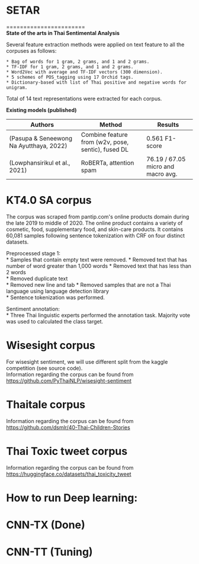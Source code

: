# SETAR  
=======================  
**State of the arts in Thai Sentimental Analysis**  

Several feature extraction methods were applied on text feature to all the corpuses as follows:  

    * Bag of words for 1 gram, 2 grams, and 1 and 2 grams.
    * TF-IDF for 1 gram, 2 grams, and 1 and 2 grams.
    * Word2Vec with average and TF-IDF vectors (300 dimension).  
    * 5 schemes of POS_tagging using 17 Orchid tags.  
    * Dictionary-based with list of Thai positive and negative words for unigram.  
    
Total of 14 text representations were extracted for each corpus.  


**Existing models (published)**

| Authors                                 | Method                                            | Results                             |
|-----------------------------------------|---------------------------------------------------|-------------------------------------|
| (Pasupa & Seneewong Na Ayutthaya, 2022) | Combine feature from (w2v, pose, sentic), fused DL | 0.561 F1-score                      |
| (Lowphansirikul et al., 2021)           | RoBERTa, attention spam                           | 76.19 / 67.05 micro and macro avg.  |



# KT4.0 SA corpus  

The corpus was scraped from pantip.com's online products domain during the late 2019 to middle of 2020. The online product contains a variety of cosmetic, food, supplementary food, and skin-care products. It contains 60,081 samples following sentence tokenization with CRF on four distinct datasets.     

Preprocessed stage 1:  
    * Samples that contain empty text were removed.
    * Removed text that has number of word greater than 1,000 words
    * Removed text that has less than 2 words  
    * Removed duplicate text  
    * Removed new line and tab
    * Removed samples that are not a Thai language using language detection library  
    * Sentence tokenization was performed.  

Sentiment annotation:  
    * Three Thai linguistic experts performed the annotation task. Majority vote was used to calculated the class target.  


# Wisesight corpus
For wisesight sentiment, we will use different split from the kaggle competition (see source code).  
Information regarding the corpus can be found from https://github.com/PyThaiNLP/wisesight-sentiment  

# Thaitale corpus   
Information regarding the corpus can be found from https://github.com/dsmlr/40-Thai-Children-Stories  

# Thai Toxic tweet corpus  
Information regarding the corpus can be found from https://huggingface.co/datasets/thai_toxicity_tweet

# How to run Deep learning:    
# CNN-TX (Done)
# CNN-TT (Tuning)  

```


```
